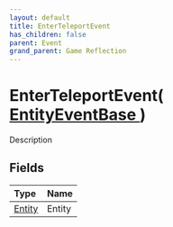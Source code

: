 ```yaml
---
layout: default
title: EnterTeleportEvent
has_children: false
parent: Event
grand_parent: Game Reflection
---
```

# EnterTeleportEvent( [ EntityEventBase ](/riftbreaker-wiki/docs/game-reflection/events/entity_event_base/) )
Description 

## Fields

| Type | Name |
|:----------|:--------------|
| [Entity](/riftbreaker-wiki/docs/game-reflection/classes/entity/) | Entity |

